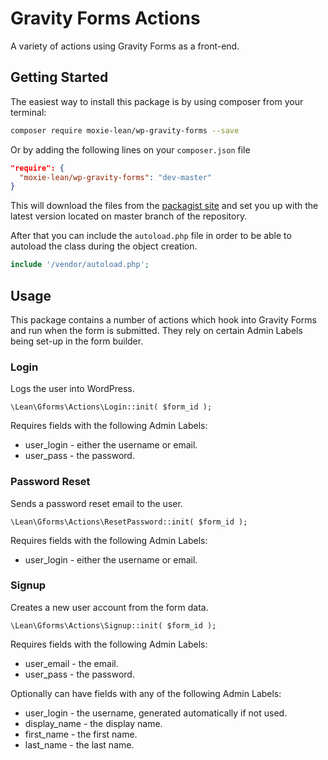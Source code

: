 # Gravity Forms Actions
A variety of actions using Gravity Forms as a front-end.

## Getting Started

The easiest way to install this package is by using composer from your terminal:

```bash
composer require moxie-lean/wp-gravity-forms --save
```

Or by adding the following lines on your `composer.json` file

```json
"require": {
  "moxie-lean/wp-gravity-forms": "dev-master"
}
```

This will download the files from the [packagist site](https://packagist.org/packages/moxie-lean/wp-gravity-forms) 
and set you up with the latest version located on master branch of the repository. 

After that you can include the `autoload.php` file in order to
be able to autoload the class during the object creation.

```php
include '/vendor/autoload.php';
```

## Usage

This package contains a number of actions which hook into Gravity Forms and run when the form is submitted. They rely on certain Admin Labels being set-up in the form builder.

### Login
Logs the user into WordPress.

```
\Lean\Gforms\Actions\Login::init( $form_id );
```

Requires fields with the following Admin Labels:
- user_login - either the username or email.
- user_pass  - the password.

### Password Reset
Sends a password reset email to the user.

```
\Lean\Gforms\Actions\ResetPassword::init( $form_id );
```

Requires fields with the following Admin Labels:
- user_login - either the username or email.

### Signup
Creates a new user account from the form data.

```
\Lean\Gforms\Actions\Signup::init( $form_id );
```

Requires fields with the following Admin Labels:
- user_email - the email.
- user_pass  - the password.

Optionally can have fields with any of the following Admin Labels:
- user_login   - the username, generated automatically if not used.
- display_name - the display name.
- first_name   - the first name.
- last_name    - the last name.
